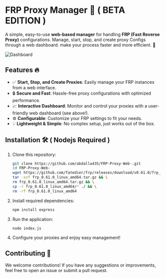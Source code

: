 # FRP Proxy Manager 🚀 ( BETA EDITION )

A simple, easy-to-use **web-based manager** for handling **FRP (Fast Reverse Proxy)** configurations. Manage, start, stop, and create proxy Configs through a web dashboard. make your process faster and more efficient. 💖

![Dashboard](https://media.discordapp.net/attachments/1263264045864321161/1304272303697432627/image.png?ex=672ec9bd&is=672d783d&hm=bfbdbc57e5bff4b49511f2745b1655a64abb388b0218c84bdb6ff1f58b1ba7f8&=&format=webp&quality=lossless&width=437&height=350)

## Features 🔥
- ✅ **Start, Stop, and Create Proxies**: Easily manage your FRP instances from a web interface.
- 🔒 **Secure and Fast**: Hassle-free proxy configurations with optimized performance.
- 📈 **Interactive Dashboard**: Monitor and control your proxies with a user-friendly web dashboard (see above!).
- ⚙️ **Configurable**: Customize your FRP settings to fit your needs.
- 💡 **Lightweight & Simple**: No complex setup, just works out of the box.

## Installation 🛠️ ( Nodejs Required ) 

1. Clone this repository:

   ```bash
   git clone https://github.com/abdalla435/FRP-Proxy-Web-.git
   cd FRP-Proxy-Web-
   wget https://github.com/fatedier/frp/releases/download/v0.61.0/frp_0.61.0_linux_amd64.tar.gz && \
   tar -xzf frp_0.61.0_linux_amd64.tar.gz && \
   rm frp_0.61.0_linux_amd64.tar.gz && \
   cp -r frp_0.61.0_linux_amd64/* ./ && \
   rm -rf frp_0.61.0_linux_amd64
   ```

2. Install required dependencies:

   ```bash
   npm install express
   ```

3. Run the application:

   ```bash
   node index.js
   ```

4. Configure your proxies and enjoy easy management!

## Contributing 🤝

We welcome contributions! If you have any suggestions or improvements, feel free to open an issue or submit a pull request.
